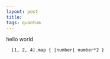```yaml
---
layout: post
title:
tags: quantum
---
```


hello world

```
  [1, 2, 4].map { |number| number*2 }
```
